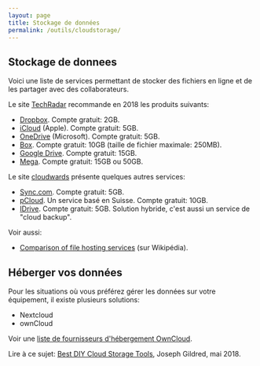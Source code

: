 ```yaml
---
layout: page
title: Stockage de données
permalink: /outils/cloudstorage/
---
```


## Stockage de donnees

Voici une liste de services permettant de stocker des fichiers en ligne et de les partager avec des collaborateurs.

Le site [TechRadar](https://www.techradar.com/news/the-best-cloud-storage) recommande en 2018 les produits suivants:

* [Dropbox](https://www.dropbox.com). Compte gratuit: 2GB.
* [iCloud](https://www.icloud.com/) (Apple). Compte gratuit: 5GB.
* [OneDrive](https://onedrive.live.com/) (Microsoft). Compte gratuit: 5GB.
* [Box](https://www.box.com). Compte gratuit: 10GB (taille de fichier maximale: 250MB).
* [Google Drive](https://www.google.com/drive/). Compte gratuit: 15GB.
* [Mega](https://mega.nz/). Compte gratuit: 15GB ou 50GB.

Le site [cloudwards](https://www.cloudwards.net/top-10-secure-dropbox-alternatives/) présente quelques autres services:

- [Sync.com](https://www.sync.com/). Compte gratuit: 5GB.
- [pCloud](https://www.pcloud.com/fr/). Un service basé en Suisse. Compte gratuit: 10GB.
- [IDrive](https://www.idrive.com/). Compte gratuit: 5GB. Solution hybride, c'est aussi un service de "cloud backup".

Voir aussi:  
- [Comparison of file hosting services](https://en.wikipedia.org/wiki/Comparison_of_file_hosting_services) (sur Wikipédia).

## Héberger vos données

Pour les situations où vous préférez gérer les données sur votre équipement, il existe plusieurs solutions:

- Nextcloud
- ownCloud

Voir une [liste de fournisseurs d'hébergement OwnCloud](https://owncloud.org/hosting-partners/).

Lire à ce sujet: [Best DIY Cloud Storage Tools](https://www.cloudwards.net/diy-cloud-storage-tools/), Joseph Gildred, mai 2018.
